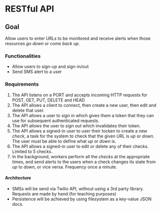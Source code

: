 # RESTful API

## Goal

Allow users to enter URLs to be monitored and receive alerts when those resources _go down_ or _come back up_.

### Functionalities

- Allow users to sign-up and sign-in/out
- Send SMS alert to a user

### Requirements

1. The API listens on a PORT and accepts incoming HTTP requests for POST, GET, PUT, DELETE and HEAD
2. The API allows a client to connect, then create a new user, then edit and delete that user.
3. The API allows a user to _sign in_ which gives them a token that they can use for subsequent authenticated requests.
4. The API allows the user to _sign out_ which invalidates their token.
5. The API allows a signed-in user to user their tocken to create a new _check_, a task for the system to check that the given URL is _up_ or _down_. The user must be able to define what _up_ or _down_ is.
6. The API allows a signed-in user to edit or delete any of their checks. Limited to 5 checks.
7. In the background, workers perform all the _checks_ at the appropriate times, and send alerts to the users when a check changes its state from _up_ to _down_, or vice versa. Frequency once a minute.

#### Architecture

- SMSs will be send via Twilio API, without using a 3rd party library. Requests are made by hand (for teaching purposes)
- Persistence will be achieved by using filesystem as a key-value JSON docs.
